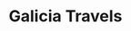 ---
title: "Galicia Travels"
url: /santiago-de-compostela/galicia-travels/
shop: agencia de viajes
---